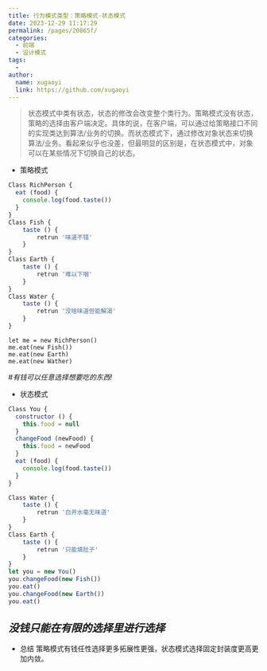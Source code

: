 ```yaml
---
title: 行为模式类型：策略模式-状态模式
date: 2023-12-29 11:17:29
permalink: /pages/20865f/
categories:
  - 前端
  - 设计模式
tags:
  - 
author: 
  name: xugaoyi
  link: https://github.com/xugaoyi
---
```

>状态模式中类有状态，状态的修改会改变整个类行为。策略模式没有状态，策略的选择由客户端决定。具体的说，在客户端，可以通过给策略接口不同的实现类达到算法/业务的切换。而状态模式下，通过修改对象状态来切换算法/业务。看起来似乎也没差，但最明显的区别是，在状态模式中，对象可以在某些情况下切换自己的状态。
- 策略模式
```javascript
Class RichPerson {
  eat (food) {
    console.log(food.taste())
  }
}
Class Fish {
    taste () {
        retrun '味道不错'
    }
}
Class Earth {
    taste () {
        retrun '难以下咽'
    }
}
Class Water {
    taste () {
        retrun '没啥味道但能解渴'
    }
}
```
```
let me = new RichPerson()
me.eat(new Fish())
me.eat(new Earth)
me.eat(new Wather)
```
#*有钱可以任意选择想要吃的东西!*
- 状态模式
```javascript
Class You {
  constructor () {
    this.food = null
  }
  changeFood (newFood) {
    this.food = newFood
  }
  eat (food) {
    console.log(food.taste())
  }
}
```
```javascript
Class Water {
    taste () {
        retrun '白开水毫无味道'
    }
}
Class Earth {
    taste () {
        retrun '只能填肚子'
    }
}
let you = new You()
you.changeFood(new Fish())
you.eat()
you.changeFood(new Earth())
you.eat()
```
## *没钱只能在有限的选择里进行选择*
- 总结
策略模式有钱任性选择更多拓展性更强，状态模式选择固定封装度更高更加内敛。
